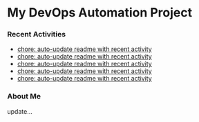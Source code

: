 # My DevOps Automation Project

### Recent Activities
<!-- activity:START -->
- [chore: auto-update readme with recent activity](https://github.com/kaigiii/mybowling-app/commit/ac8ef1e240d0baad8902c3acacd05174a8048991)
- [chore: auto-update readme with recent activity](https://github.com/kaigiii/mybowling-app/commit/21110aa140d5266bea3fbd6aa39e95b1bdc3d55b)
- [chore: auto-update readme with recent activity](https://github.com/kaigiii/mybowling-app/commit/69e464b022ba2ed0ccb9e1cb8d8808576273c8b5)
- [chore: auto-update readme with recent activity](https://github.com/kaigiii/mybowling-app/commit/d138c8347d6be2a14b05b1ae7092f6045fc7970b)
- [chore: auto-update readme with recent activity](https://github.com/kaigiii/mybowling-app/commit/9282884c934ed4a4db441aff099d67402e37eede)
<!-- activity:END -->

### About Me
<!-- MYLINKS:START -->
<!-- MYLINKS:END -->

update...
